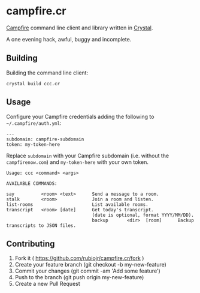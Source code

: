 # campfire.cr

[Campfire](http://campfirenow.com/) command line client and library written in [Crystal](http://crystal-lang.org).

A one evening hack, awful, buggy and incomplete.

## Building

Building the command line client:

```
crystal build ccc.cr
```

## Usage

Configure your Campfire credentials adding the following to `~/.campfire/auth.yml`:

```
---
subdomain: campfire-subdomain
token: my-token-here
```

Replace `subdomain` with your Campfire subdomain (i.e. without the `campfirenow.com`) and `my-token-here` with your own token.

```
Usage: ccc <command> <args>

AVAILABLE COMMANDS:

say          <room> <text>      Send a message to a room.
stalk        <room>             Join a room and listen.
list-rooms                      List available rooms.
transcript   <room> [date]      Get today's transcript.
                                (date is optional, format YYYY/MM/DD).
                                backup       <dir>  [room]      Backup transcripts to JSON files.
```

## Contributing

1. Fork it ( https://github.com/rubiojr/campfire.cr/fork )
2. Create your feature branch (git checkout -b my-new-feature)
3. Commit your changes (git commit -am 'Add some feature')
4. Push to the branch (git push origin my-new-feature)
5. Create a new Pull Request
